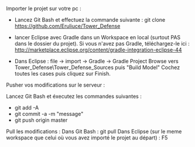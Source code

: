 Importer le projet sur votre pc :

- Lancez Git Bash et effectuez la commande suivante :
  git clone https://github.com/Eruliuce/Tower_Defense

- lancer Eclipse avec Gradle dans un Workspace en local (surtout PAS dans le dossier du projet). Si vous n'avez pas Gradle, téléchargez-le ici : http://marketplace.eclipse.org/content/gradle-integration-eclipse-44

- Dans Eclipse : file -> import -> Gradle -> Gradle Project
  Browse vers Tower_Defense\Tower_Defense_Sources puis "Build Model"
  Cochez toutes les cases puis cliquez sur Finish.

Pusher vos modifications sur le serveur :

  Lancez Git Bash et éxecutez les commandes suivantes :
  - git add -A
  - git commit -a -m "message"
  - git push origin master

Pull les modifications :
  Dans Git Bash : git pull
  Dans Eclipse (sur le meme workspace que celui où vous avez importé le projet au départ) : F5
